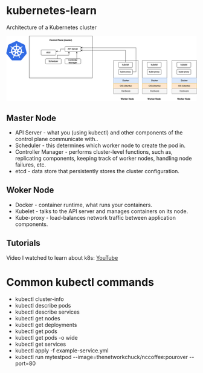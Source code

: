 # kubernetes-learn

Architecture of a Kubernetes cluster

![overview](images/k8_arch.drawio.png "k8 arch")

## Master Node
- API Server - what you (using kubectl) and other components of the control plane communicate with..
- Scheduler - this determines which worker node to create the pod in.
- Controller Manager - performs cluster-level functions, such as, replicating components, keeping track of worker nodes, handling node failures, etc.
- etcd - data store that persistently stores the cluster configuration.

## Woker Node
- Docker - container runtime, what runs your containers.
- Kubelet - talks to the API server and manages containers on its node.
- Kube-proxy - load-balances network traffic between application components.

## Tutorials
Video I watched to learn about k8s: [YouTube](https://youtu.be/7bA0gTroJjw?si=pjLvUtUuKT6ATTXX)

# Common kubectl commands

- kubectl cluster-info
- kubectl describe pods
- kubectl describe services
- kubectl get nodes
- kubectl get deployments
- kubectl get pods
- kubectl get pods -o wide
- kubectl get services
- kubectl apply -f example-service.yml
- kubectl run mytestpod --image=thenetworkchuck/nccoffee:pourover --port=80